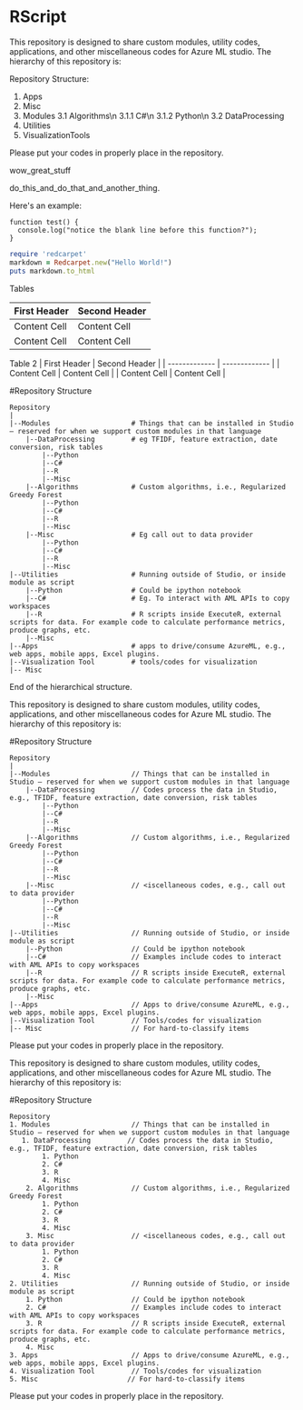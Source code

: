 RScript
=======

This repository is designed to share custom modules, utility codes, applications, and other miscellaneous codes for Azure ML studio. The hierarchy of this repository is:

Repository Structure: 
1. Apps
2. Misc
3. Modules
   3.1 Algorithms\n
       3.1.1 C#\n
       3.1.2 Python\n
   3.2 DataProcessing
4. Utilities
5. VisualizationTools


Please put your codes in properly place in the repository.


 
wow_great_stuff

do_this_and_do_that_and_another_thing.



Here's an example:

```
function test() {
  console.log("notice the blank line before this function?");
}
```



```ruby
require 'redcarpet'
markdown = Redcarpet.new("Hello World!")
puts markdown.to_html
```



Tables


First Header  | Second Header
------------- | -------------
Content Cell  | Content Cell
Content Cell  | Content Cell



Table 2
| First Header  | Second Header |
| ------------- | ------------- |
| Content Cell  | Content Cell  |
| Content Cell  | Content Cell  |



#Repository Structure
```
Repository
|
|--Modules                    # Things that can be installed in Studio – reserved for when we support custom modules in that language
    |--DataProcessing         # eg TFIDF, feature extraction, date conversion, risk tables
        |--Python
        |--C#
        |--R
        |--Misc
    |--Algorithms             # Custom algorithms, i.e., Regularized Greedy Forest
        |--Python
        |--C#
        |--R
        |--Misc
    |--Misc                   # Eg call out to data provider
        |--Python
        |--C#
        |--R
        |--Misc
|--Utilities                  # Running outside of Studio, or inside module as script
    |--Python                 # Could be ipython notebook
    |--C#                     # Eg. To interact with AML APIs to copy workspaces
    |--R                      # R scripts inside ExecuteR, external scripts for data. For example code to calculate performance metrics, produce graphs, etc.
    |--Misc
|--Apps                       # apps to drive/consume AzureML, e.g., web apps, mobile apps, Excel plugins.
|--Visualization Tool         # tools/codes for visualization    
|--	Misc 
```

End of the hierarchical structure.





This repository is designed to share custom modules, utility codes, applications, and other miscellaneous codes for Azure ML studio. The hierarchy of this repository is:

#Repository Structure
```
Repository
|
|--Modules                    // Things that can be installed in Studio – reserved for when we support custom modules in that language
    |--DataProcessing         // Codes process the data in Studio, e.g., TFIDF, feature extraction, date conversion, risk tables
        |--Python
        |--C#
        |--R
        |--Misc
    |--Algorithms             // Custom algorithms, i.e., Regularized Greedy Forest
        |--Python
        |--C#
        |--R
        |--Misc
    |--Misc                   // <iscellaneous codes, e.g., call out to data provider
        |--Python
        |--C#
        |--R
        |--Misc
|--Utilities                  // Running outside of Studio, or inside module as script
    |--Python                 // Could be ipython notebook
    |--C#                     // Examples include codes to interact with AML APIs to copy workspaces
    |--R                      // R scripts inside ExecuteR, external scripts for data. For example code to calculate performance metrics, produce graphs, etc.
    |--Misc
|--Apps                       // Apps to drive/consume AzureML, e.g., web apps, mobile apps, Excel plugins.
|--Visualization Tool         // Tools/codes for visualization    
|--	Misc                      // For hard-to-classify items
```
Please put your codes in properly place in the repository.




This repository is designed to share custom modules, utility codes, applications, and other miscellaneous codes for Azure ML studio. The hierarchy of this repository is:

#Repository Structure
```
Repository
1. Modules                    // Things that can be installed in Studio – reserved for when we support custom modules in that language
   1. DataProcessing         // Codes process the data in Studio, e.g., TFIDF, feature extraction, date conversion, risk tables
        1. Python
        2. C#
        3. R
        4. Misc
    2. Algorithms             // Custom algorithms, i.e., Regularized Greedy Forest
        1. Python
        2. C#
        3. R
        4. Misc
    3. Misc                   // <iscellaneous codes, e.g., call out to data provider
        1. Python
        2. C#
        3. R
        4. Misc
2. Utilities                  // Running outside of Studio, or inside module as script
    1. Python                 // Could be ipython notebook
    2. C#                     // Examples include codes to interact with AML APIs to copy workspaces
    3. R                      // R scripts inside ExecuteR, external scripts for data. For example code to calculate performance metrics, produce graphs, etc.
    4. Misc
3. Apps                       // Apps to drive/consume AzureML, e.g., web apps, mobile apps, Excel plugins.
4. Visualization Tool         // Tools/codes for visualization    
5. Misc                      // For hard-to-classify items
```
Please put your codes in properly place in the repository.

